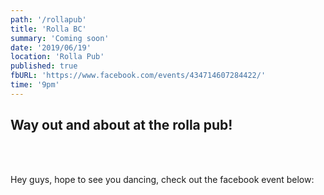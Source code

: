 ```yaml
---
path: '/rollapub'
title: 'Rolla BC'
summary: 'Coming soon'
date: '2019/06/19'
location: 'Rolla Pub'
published: true
fbURL: 'https://www.facebook.com/events/434714607284422/'
time: '9pm'
---
```


## Way out and about at the rolla pub!

<br/><br/>

Hey guys, hope to see you dancing, check out the facebook event below:
